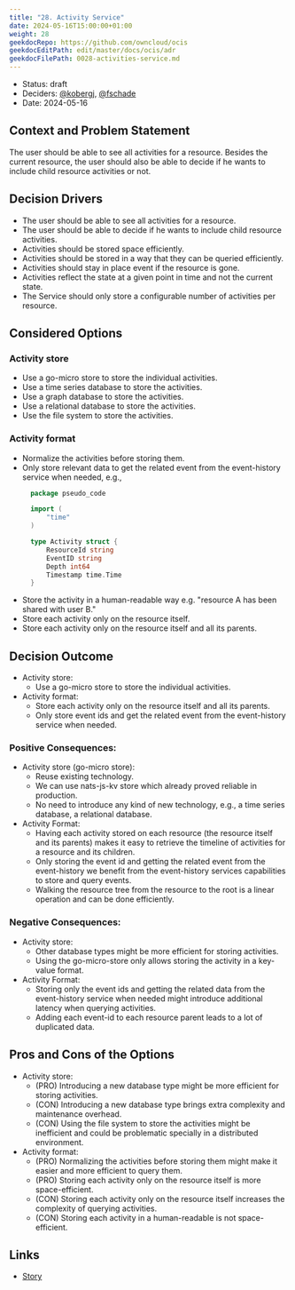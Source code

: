 ```yaml
---
title: "28. Activity Service"
date: 2024-05-16T15:00:00+01:00
weight: 28
geekdocRepo: https://github.com/owncloud/ocis
geekdocEditPath: edit/master/docs/ocis/adr
geekdocFilePath: 0028-activities-service.md
---
```


* Status: draft
* Deciders: [@kobergj](https://github.com/kobergj), [@fschade](https://github.com/fschade)
* Date: 2024-05-16

## Context and Problem Statement

The user should be able to see all activities for a resource.
Besides the current resource, the user should also be able to decide if he wants to include child resource activities or not.

## Decision Drivers <!-- optional -->

* The user should be able to see all activities for a resource.
* The user should be able to decide if he wants to include child resource activities.
* Activities should be stored space efficiently.
* Activities should be stored in a way that they can be queried efficiently.
* Activities should stay in place event if the resource is gone.
* Activities reflect the state at a given point in time and not the current state.
* The Service should only store a configurable number of activities per resource.

## Considered Options

### Activity store

* Use a go-micro store to store the individual activities.
* Use a time series database to store the activities.
* Use a graph database to store the activities.
* Use a relational database to store the activities.
* Use the file system to store the activities.

### Activity format

* Normalize the activities before storing them.
* Only store relevant data to get the related event from the event-history service when needed, e.g.,
  ```go
    package pseudo_code

    import (
        "time"
    )

    type Activity struct {
        ResourceId string
        EventID string
        Depth int64
        Timestamp time.Time
    }
  ```
* Store the activity in a human-readable way e.g. "resource A has been shared with user B."
* Store each activity only on the resource itself.
* Store each activity only on the resource itself and all its parents.

## Decision Outcome

* Activity store:
  * Use a go-micro store to store the individual activities.
* Activity format:
  * Store each activity only on the resource itself and all its parents.
  * Only store event ids and get the related event from the event-history service when needed.

### Positive Consequences:

* Activity store (go-micro store):
  * Reuse existing technology.
  * We can use nats-js-kv store which already proved reliable in production.
  * No need to introduce any kind of new technology, e.g., a time series database, a relational database.
* Activity Format:
  * Having each activity stored on each resource (the resource itself and its parents)
    makes it easy to retrieve the timeline of activities for a resource and its children.
  * Only storing the event id and getting the related event from the event-history we benefit
    from the event-history services capabilities to store and query events.
  * Walking the resource tree from the resource to the root is a linear operation and can be done efficiently.

### Negative Consequences:

* Activity store:
  * Other database types might be more efficient for storing activities.
  * Using the go-micro-store only allows storing the activity in a key-value format.
* Activity Format:
  * Storing only the event ids and getting the related data from the event-history service when needed
    might introduce additional latency when querying activities.
  * Adding each event-id to each resource parent leads to a lot of duplicated data.

## Pros and Cons of the Options <!-- optional -->

* Activity store:
  * (PRO) Introducing a new database type might be more efficient for storing activities.
  * (CON) Introducing a new database type brings extra complexity and maintenance overhead.
  * (CON) Using the file system to store the activities might be inefficient and could be problematic specially in a distributed environment.
* Activity format:
  * (PRO) Normalizing the activities before storing them might make it easier and more efficient to query them.
  * (PRO) Storing each activity only on the resource itself is more space-efficient.
  * (CON) Storing each activity only on the resource itself increases the complexity of querying activities.
  * (CON) Storing each activity in a human-readable is not space-efficient.

## Links <!-- optional -->

* [Story](https://github.com/owncloud/ocis/issues/8881)
